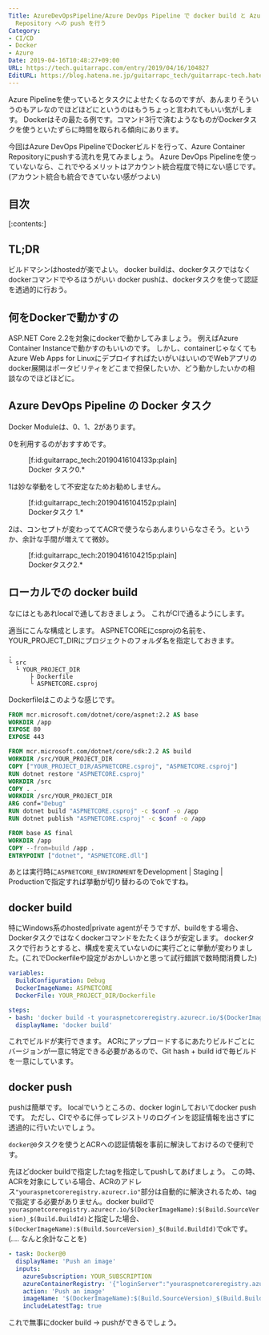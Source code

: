 ```yaml
---
Title: AzureDevOpsPipeline/Azure DevOps Pipeline で docker build と Azure Container
  Repository への push を行う
Category:
- CI/CD
- Docker
- Azure
Date: 2019-04-16T10:48:27+09:00
URL: https://tech.guitarrapc.com/entry/2019/04/16/104827
EditURL: https://blog.hatena.ne.jp/guitarrapc_tech/guitarrapc-tech.hatenablog.com/atom/entry/17680117127034804764
---
```


Azure Pipelineを使っているとタスクによせたくなるのですが、あんまりそういうのもアレなのでほどほどにというのはもうちょっと言われてもいい気がします。
Dockerはその最たる例です。コマンド3行で済むようなものがDockerタスクを使うといたずらに時間を取られる傾向にあります。

今回はAzure DevOps PipelineでDockerビルドを行って、Azure Container Repositoryにpushする流れを見てみましょう。
Azure DevOps Pipelineを使っていないなら、これでやるメリットはアカウント統合程度で特にない感じです。(アカウント統合も統合できていない感がつよい)

## 目次

[:contents:]

## TL;DR

ビルドマシンはhostedが楽でよい。
docker buildは、dockerタスクではなくdockerコマンドでやるほうがいい
docker pushは、dockerタスクを使って認証を透過的に行おう。

## 何をDockerで動かすの

ASP.NET Core 2.2を対象にdockerで動かしてみましょう。
例えばAzure Container Instanceで動かすのもいいのです。
しかし、containerじゃなくてもAzure Web Apps for LinuxにデプロイすればたいがいはいいのでWebアプリのdocker展開はポータビリティをどこまで担保したいか、どう動かしたいかの相談なのでほどほどに。

## Azure DevOps Pipeline の Docker タスク

Docker Moduleは、0、1、2があります。

0を利用するのがおすすめです。

<figure class="figure-image figure-image-fotolife" title="Docker タスク0.*">[f:id:guitarrapc_tech:20190416104133p:plain]<figcaption>Docker タスク0.*</figcaption></figure>

1は妙な挙動をして不安定なためお勧めしません。

<figure class="figure-image figure-image-fotolife" title="Dockerタスク 1.*">[f:id:guitarrapc_tech:20190416104152p:plain]<figcaption>Dockerタスク 1.*</figcaption></figure>

2は、コンセプトが変わっててACRで使うならあんまりいらなさそう。というか、余計な手間が増えてて微妙。

<figure class="figure-image figure-image-fotolife" title="Dockerタスク2.*">[f:id:guitarrapc_tech:20190416104215p:plain]<figcaption>Dockerタスク2.*</figcaption></figure>

## ローカルでの docker build

なにはともあれlocalで通しておきましょう。
これがCIで通るようにします。

適当にこんな構成とします。
ASPNETCOREにcsprojの名前を、YOUR_PROJECT_DIRにプロジェクトのフォルダ名を指定しておきます。

```
.
└ src
  └ YOUR_PROJECT_DIR
      ├ Dockerfile
      └ ASPNETCORE.csproj
```

Dockerfileはこのような感じです。

```dockerfile
FROM mcr.microsoft.com/dotnet/core/aspnet:2.2 AS base
WORKDIR /app
EXPOSE 80
EXPOSE 443

FROM mcr.microsoft.com/dotnet/core/sdk:2.2 AS build
WORKDIR /src/YOUR_PROJECT_DIR
COPY ["YOUR_PROJECT_DIR/ASPNETCORE.csproj", "ASPNETCORE.csproj"]
RUN dotnet restore "ASPNETCORE.csproj"
WORKDIR /src
COPY . .
WORKDIR /src/YOUR_PROJECT_DIR
ARG conf="Debug"
RUN dotnet build "ASPNETCORE.csproj" -c $conf -o /app
RUN dotnet publish "ASPNETCORE.csproj" -c $conf -o /app

FROM base AS final
WORKDIR /app
COPY --from=build /app .
ENTRYPOINT ["dotnet", "ASPNETCORE.dll"]
```

あとは実行時に`ASPNETCORE_ENVIRONMENT`をDevelopment | Staging | Productionで指定すれば挙動が切り替わるのでokですね。

## docker build

特にWindows系のhosted|private agentがそうですが、buildをする場合、Dockerタスクではなくdockerコマンドをたたくほうが安定します。
dockerタスクで行おうとすると、構成を変えていないのに実行ごとに挙動が変わりました。(これでDockerfileや設定がおかしいかと思って試行錯誤で数時間消費した)

```yaml
variables:
  BuildConfiguration: Debug
  DockerImageName: ASPNETCORE
  DockerFile: YOUR_PROJECT_DIR/Dockerfile

steps:
- bash: 'docker build -t youraspnetcoreregistry.azurecr.io/$(DockerImageName):$(Build.SourceVersion)_$(Build.BuildId) -t $(Registry).azurecr.io/$(DockerImageName):latest -f YOUR_PROJECT_DIR/Dockerfile .'
  displayName: 'docker build'
```

これでビルドが実行できます。
ACRにアップロードするにあたりビルドごとにバージョンが一意に特定できる必要があるので、Git hash + build idで毎ビルドを一意にしています。

## docker push

pushは簡単です。
localでいうところの、docker loginしておいてdocker pushです。
ただし、CIでやるに伴ってレジストリのログインを認証情報を出さずに透過的に行いたいでしょう。

`docker@0`タスクを使うとACRへの認証情報を事前に解決しておけるので便利です。

先ほどdocker buildで指定したtagを指定してpushしてあげましょう。
この時、ACRを対象にしている場合、ACRのアドレス`"youraspnetcoreregistry.azurecr.io"`部分は自動的に解決されるため、tagで指定する必要がありません。docker buildで`youraspnetcoreregistry.azurecr.io/$(DockerImageName):$(Build.SourceVersion)_$(Build.BuildId)`と指定した場合、`$(DockerImageName):$(Build.SourceVersion)_$(Build.BuildId)`でokです。(.... なんと余計なことを)

```yaml
- task: Docker@0
  displayName: 'Push an image'
  inputs:
    azureSubscription: YOUR_SUBSCRIPTION
    azureContainerRegistry: '{"loginServer":"youraspnetcoreregistry.azurecr.io", "id" : "/subscriptions/abcdefg-1234-abcd-56789ghijklmn/resourceGroups/AWESOME-RESOURCE/providers/Microsoft.ContainerRegistry/registries/youraspnetcoreregistry"}'
    action: 'Push an image'
    imageName: '$(DockerImageName):$(Build.SourceVersion)_$(Build.BuildId)'
    includeLatestTag: true
```

これで無事にdocker build -> pushができるでしょう。
